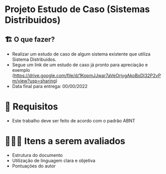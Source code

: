 # Projeto Estudo de Caso (Sistemas Distribuidos)

## 🏗 O que fazer?

- Realizar um estudo de caso de algum sistema existente que utiliza Sistema Distribuidos. 
- Segue um link de um estudo de caso já pronto para apreciação e exemplo (https://drive.google.com/file/d/1KopmJJwar7aVeOrjygAkoBxDI32P2vPm/view?usp=sharing)
- Data final para entrega: 00/00/2022

# 🚨 Requisitos

- Este trabalho deve ser feito de acordo com o padrão ABNT

# 🕵🏻‍♂️ Itens a serem avaliados

- Estrutura do documento
- Utilização de linguagem clara e objetiva
- Pontuações do autor
